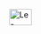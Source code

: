 <img align="center" alt="Le-Python" height="30" width="40" src="https://cdn1.gnarususercontent.com.br/1/723333/5fadebca-1803-4fa5-90b0-ac1dc9a7718c.png">
